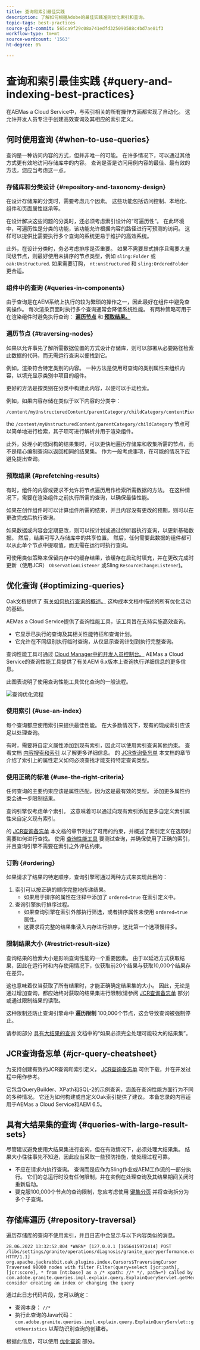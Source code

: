 ```yaml
---
title: 查询和索引最佳实践
description: 了解如何根据Adobe的最佳实践准则优化索引和查询。
topic-tags: best-practices
source-git-commit: 565ca9f29c08a741edfd325090588c4bd7ae81f3
workflow-type: tm+mt
source-wordcount: '1563'
ht-degree: 0%

---
```



# 查询和索引最佳实践 {#query-and-indexing-best-practices}

在AEMas a Cloud Service中，与索引相关的所有操作方面都实现了自动化。 这允许开发人员专注于创建高效查询及其相应的索引定义。

## 何时使用查询 {#when-to-use-queries}

查询是一种访问内容的方式，但并非唯一的可能。 在许多情况下，可以通过其他方式更有效地访问存储库中的内容。 查询是否是访问用例内容的最佳、最有效的方法，您应当考虑这一点。

### 存储库和分类设计 {#repository-and-taxonomy-design}

在设计存储库的分类时，需要考虑几个因素。 这些功能包括访问控制、本地化、组件和页面属性继承等。

在设计解决这些问题的分类时，还必须考虑索引设计的“可遍历性”。 在此环境中，可遍历性是分类的功能，该功能允许根据内容的路径进行可预测的访问。 这样可以提供比需要执行多个查询的系统更易于维护的高效系统。

此外，在设计分类时，务必考虑排序是否重要。 如果不需要显式排序且需要大量同级节点，则最好使用未排序的节点类型，例如 `sling:Folder` 或 `oak:Unstructured`. 如果需要订购， `nt:unstructured` 和 `sling:OrderedFolder` 更合适。

### 组件中的查询 {#queries-in-components}

由于查询是在AEM系统上执行的较为繁琐的操作之一，因此最好在组件中避免查询操作。 每次渲染页面时执行多个查询通常会降低系统性能。 有两种策略可用于在渲染组件时避免执行查询： **[遍历节点](#traversing-nodes)** 和 **[预取结果。](#prefetching-results)**

### 遍历节点 {#traversing-nodes}

如果以允许事先了解所需数据位置的方式设计存储库，则可以部署从必要路径检索此数据的代码，而无需运行查询以便找到它。

例如，渲染符合特定类别的内容。 一种方法是使用可查询的类别属性来组织内容，以填充显示类别中项目的组件。

更好的方法是按类别在分类中构建此内容，以便可以手动检索。

例如，如果内容存储在类似于以下内容的分类中：

```xml
/content/myUnstructuredContent/parentCategory/childCategory/contentPiece
```

the `/content/myUnstructuredContent/parentCategory/childCategory` 节点可以简单地进行检索，其子项可进行解析并用于渲染组件。

此外，处理小的或同构的结果集时，可以更快地遍历存储库和收集所需的节点，而不是精心编制查询以返回相同的结果集。 作为一般考虑事项，在可能的情况下应避免提出查询。

### 预取结果 {#prefetching-results}

有时，组件的内容或要求不允许将节点遍历用作检索所需数据的方法。 在这种情况下，需要在渲染组件之前执行所需的查询，以确保最佳性能。

如果在创作组件时可以计算组件所需的结果，并且内容没有更改的预期，则可以在更改完成后执行查询。

如果数据或内容会定期更改，则可以按计划或通过侦听器执行查询，以更新基础数据。 然后，结果可写入存储库中的共享位置。 然后，任何需要此数据的组件都可以从此单个节点中提取值，而无需在运行时执行查询。

可使用类似策略来保留内存中的缓存结果，该缓存在启动时填充，并在更改完成时更新（使用JCR） `ObservationListener` 或Sling `ResourceChangeListener`)。

## 优化查询 {#optimizing-queries}

Oak文档提供了 [有关如何执行查询的概述。](https://jackrabbit.apache.org/oak/docs/query/query-engine.html#query-processing) 这构成本文档中描述的所有优化活动的基础。

AEMas a Cloud Service提供了查询性能工具，该工具旨在支持实施高效查询。

* 它显示已执行的查询及其相关性能特征和查询计划。
* 它允许在不同级别执行临时查询，从仅显示查询计划到执行完整查询。

查询性能工具可通过 [Cloud Manager中的开发人员控制台。](https://experienceleague.adobe.com/docs/experience-manager-learn/cloud-service/debugging/debugging-aem-as-a-cloud-service/developer-console.html#queries) AEMas a Cloud Service的查询性能工具提供了有关AEM 6.x版本上查询执行详细信息的更多信息。

此图表说明了使用查询性能工具优化查询的一般流程。

![查询优化流程](assets/query-optimization-flow.png)

### 使用索引 {#use-an-index}

每个查询都应使用索引来提供最佳性能。 在大多数情况下，现有的现成索引应该足以处理查询。

有时，需要将自定义属性添加到现有索引，因此可以使用索引查询其他约束。 查看文档 [内容搜索和索引](/help/operations/indexing.md#changing-an-index) 以了解更多详细信息。 的 [JCR查询备忘单](#jcr-query-cheatsheet) 本文档的章节介绍了索引上的属性定义如何必须查找才能支持特定查询类型。

### 使用正确的标准 {#use-the-right-criteria}

任何查询的主要约束应该是属性匹配，因为这是最有效的类型。 添加更多属性约束会进一步限制结果。

查询引擎仅考虑单个索引。 这意味着可以通过向现有索引添加更多自定义索引属性来自定义现有索引。

的 [JCR查询备忘单](#jcr-query-cheatsheet) 本文档的章节列出了可用的约束，并概述了索引定义在选取时需要如何进行查找。 使用 [查询性能工具](#query-performance-tool) 要测试查询，并确保使用了正确的索引，并且查询引擎不需要在索引之外评估约束。

### 订购 {#ordering}

如果请求了结果的特定顺序，查询引擎可通过两种方式来实现此目的：

1. 索引可以按正确的顺序完整地传递结果。
   * 如果用于排序的属性在注释中添加了 `ordered=true` 在索引定义中。
1. 查询引擎执行排序过程。
   * 如果查询引擎在索引外部执行筛选，或者排序属性未使用 `ordered=true` 属性。
   * 这要求将完整的结果集读入内存进行排序，这比第一个选项慢得多。

### 限制结果大小 {#restrict-result-size}

查询结果的检索大小是影响查询性能的一个重要因素。 由于以延迟方式获取结果，因此在运行时和内存使用情况下，仅获取前20个结果与获取10,000个结果存在差异。

这也意味着仅当获取了所有结果时，才能正确确定结果集的大小。 因此，无论是通过增加查询，都应始终对获取的结果集进行限制(请参阅 [JCR查询备忘单](#jcr-query-cheatsheet) 部分)或通过限制结果的读取。

这种限制还防止查询引擎命中 **遍历限制** 100,000个节点，这会导致查询被强制停止。

请参阅部分 [具有大结果的查询](#queries-with-large-result-sets) 文档中的“如果必须完全处理可能较大的结果集”。

## JCR查询备忘单 {#jcr-query-cheatsheet}

为支持创建有效的JCR查询和索引定义， [JCR查询备忘单](https://experienceleague.adobe.com/docs/experience-manager-65/deploying/practices/best-practices-for-queries-and-indexing.html#jcrquerycheatsheet) 可供下载，并在开发过程中用作参考。

它包含QueryBuilder、XPath和SQL-2的示例查询，涵盖在查询性能方面行为不同的多种情况。 它还为如何构建或自定义Oak索引提供了建议。 本备忘录的内容适用于AEMas a Cloud Service和AEM 6.5。

## 具有大结果集的查询 {#queries-with-large-result-sets}

尽管建议避免使用大结果集进行查询，但在有效情况下，必须处理大结果集。 结果大小往往事先不知道，因此应当采取一些预防措施，使处理过程可靠。

* 不应在请求内执行查询。 查询而是应作为Sling作业或AEM工作流的一部分执行。 它们的总运行时没有任何限制，并在实例在处理查询及其结果期间关闭时重新启动。
* 要克服100,000个节点的查询限制，您应考虑使用 [键集分页](https://jackrabbit.apache.org/oak/docs/query/query-engine.html#Keyset_Pagination) 并将查询拆分为多个子查询。

## 存储库遍历 {#repository-traversal}

遍历存储库的查询不使用索引，并且日志中会显示与以下内容类似的消息。

```text
28.06.2022 13:32:52.804 *WARN* [127.0.0.1 [1656415972414] POST /libs/settings/granite/operations/diagnosis/granite_queryperformance.explain.json HTTP/1.1] org.apache.jackrabbit.oak.plugins.index.Cursors$TraversingCursor Traversed 98000 nodes with filter Filter(query=select [jcr:path], [jcr:score], * from [nt:base] as a /* xpath: //* */, path=*) called by com.adobe.granite.queries.impl.explain.query.ExplainQueryServlet.getHeuristics; consider creating an index or changing the query
```

通过此日志代码片段，您可以确定：

* 查询本身： `//*`
* 执行此查询的Java代码： `com.adobe.granite.queries.impl.explain.query.ExplainQueryServlet::getHeuristics` 以帮助识别查询的创建者。

根据此信息，可以使用 [优化查询](#optimizing-queries) 部分。
